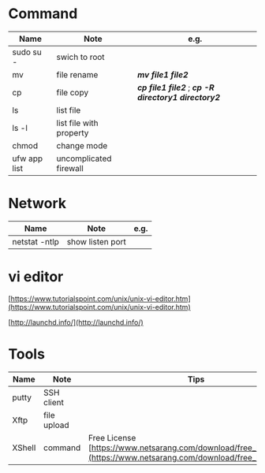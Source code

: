 # Command

|Name|Note|e.g.|
|---|---|---|
|sudo su -|swich to root|
|mv|file rename|***mv file1 file2***|
|cp|file copy|***cp file1 file2*** ; ***cp -R directory1 directory2***|
|ls|list file|
|ls -l| list file with property|
|chmod| change mode|
|ufw app list| uncomplicated firewall|

# Network
|Name|Note|e.g.|
|---|---|---|
|netstat -ntlp| show listen port|

# vi editor

[https://www.tutorialspoint.com/unix/unix-vi-editor.htm](https://www.tutorialspoint.com/unix/unix-vi-editor.htm)

[http://launchd.info/](http://launchd.info/)

# Tools

|Name|Note|Tips|
|---|---|---|
|putty|SSH client|
|Xftp|file upload|
|XShell|command| Free License [https://www.netsarang.com/download/free_license.html](https://www.netsarang.com/download/free_license.html)

